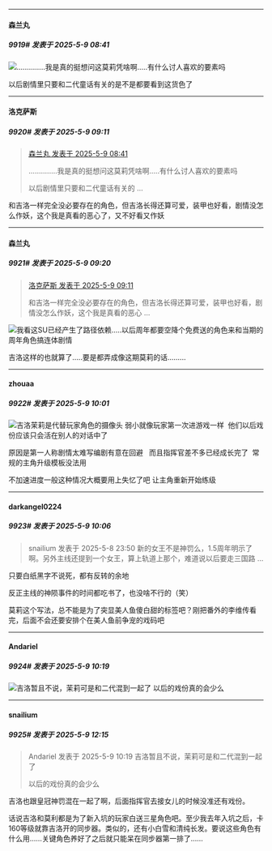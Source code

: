 ﻿
*****

####  森兰丸  
##### 9919#       发表于 2025-5-9 08:41

<img src="https://static.stage1st.com/image/smiley/face2017/013.png" referrerpolicy="no-referrer">..............我是真的挺想问这莫莉凭啥啊.....有什么讨人喜欢的要素吗

以后剧情里只要和二代童话有关的是不是都要看到这货色了


*****

####  洛克萨斯  
##### 9920#       发表于 2025-5-9 09:11

<blockquote><a href="httphttps://stage1st.com/2b/forum.php?mod=redirect&amp;goto=findpost&amp;pid=67795685&amp;ptid=2163117" target="_blank">森兰丸 发表于 2025-5-9 08:41</a>

..............我是真的挺想问这莫莉凭啥啊.....有什么讨人喜欢的要素吗

以后剧情里只要和二代童话有关的 ...</blockquote>
和吉洛一样完全没必要存在的角色，但吉洛长得还算可爱，装甲也好看，剧情没怎么作妖，这个我是真看的恶心了，又不好看又作妖


*****

####  森兰丸  
##### 9921#       发表于 2025-5-9 09:20

<blockquote><a href="httphttps://stage1st.com/2b/forum.php?mod=redirect&amp;goto=findpost&amp;pid=67795748&amp;ptid=2163117" target="_blank">洛克萨斯 发表于 2025-5-9 09:11</a>

和吉洛一样完全没必要存在的角色，但吉洛长得还算可爱，装甲也好看，剧情没怎么作妖，这个我是真看的恶心 ...</blockquote>
<img src="https://static.stage1st.com/image/smiley/face2017/013.png" referrerpolicy="no-referrer">我看这SU已经产生了路径依赖.....以后周年都要空降个免费送的角色来和当期的周年角色搞连体剧情

吉洛这样的也就算了.....要是都弄成像这期莫莉的话.........


*****

####  zhouaa  
##### 9922#       发表于 2025-5-9 10:01

<img src="https://static.stage1st.com/image/smiley/face2017/067.png" referrerpolicy="no-referrer">吉洛茉莉是代替玩家角色的摄像头 弱小就像玩家第一次进游戏一样  他们以后戏份应该只会活在别人的对话中了

原因是第一人称剧情太难写编剧有意在回避   而且指挥官差不多已经成长完了  常规的主角升级模板没法用

不加速进度一般这种情况大概要用上失忆了吧 让主角重新开始练级


*****

####  darkangel0224  
##### 9923#       发表于 2025-5-9 10:06

<blockquote>snailium 发表于 2025-5-8 23:50
新的女王不是神罚么，1.5周年明示了啊。另外主线还提到一个女王，算上轨道上那个，难道说以后要走三国路 ...</blockquote>

只要白纸黑字不说死，都有反转的余地

反正主线的神陨事件的时间都吃书了，也没啥不行的（笑）

莫莉这个写法，总不能是为了突显美人鱼傻白甜的标签吧？刚把番外的李维传看完，后面不会还要安排个在美人鱼前争宠的戏码吧


*****

####  Andariel  
##### 9924#       发表于 2025-5-9 10:19

<img src="https://static.stage1st.com/image/smiley/face2017/053.png" referrerpolicy="no-referrer">吉洛暂且不说，茉莉可是和二代混到一起了
以后的戏份真的会少么


*****

####  snailium  
##### 9925#       发表于 2025-5-9 12:15

<blockquote>Andariel 发表于 2025-5-9 10:19
吉洛暂且不说，茉莉可是和二代混到一起了

以后的戏份真的会少么</blockquote>
吉洛也跟皇冠神罚混在一起了啊，后面指挥官去接女儿的时候没准还有戏份。

话说吉洛和莫利都是为了新入坑的玩家白送三星角色吧。至少我去年入坑之后，卡160等级就靠吉洛开的同步器。类似的，还有小白雪和清纯长发。要说这些角色有什么用……关键角色养好了之后就只能呆在同步器第一排了……

